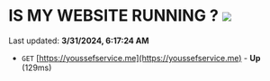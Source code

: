 # IS MY WEBSITE RUNNING ? [![](https://img.shields.io/static/v1?label=Sponsor&message=%E2%9D%A4&logo=GitHub&color=%23fe8e86)](https://github.com/sponsors/<username>)

Last updated: **3/31/2024, 6:17:24 AM**

- `GET` [https://youssefservice.me](https://youssefservice.me) - **Up** (129ms)

